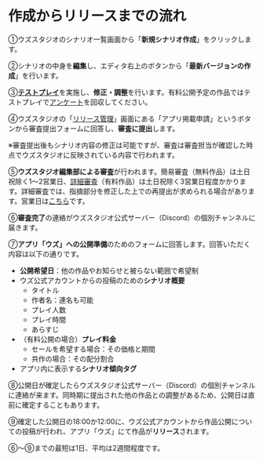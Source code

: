# 作成からリリースまでの流れ

①ウズスタジオのシナリオ一覧画面から「**新規シナリオ作成**」をクリックします。

②シナリオの中身を**編集**し、エディタ右上のボタンから「**最新バージョンの作成**」を行います。

③[**テストプレイ**](testplay.md)を実施し、**修正・調整**を行います。有料公開予定の作品ではテストプレイで[アンケート](submit/questionnaire.md)を回収してください。

④ウズスタジオの「[リリース管理](../../../../scenariohome/release.md)」画面にある「アプリ掲載申請」というボタンから審査提出フォームに回答し、**審査に提出**します。

※審査提出後もシナリオ内容の修正は可能ですが、審査は審査担当が確認した時点でウズスタジオに反映されている内容で行われます。

⑤**ウズスタジオ編集部による審査**が行われます。簡易審査（無料作品）は土日祝除く1～2営業日、[詳細審査](submit/check.md)（有料作品）は土日祝除く3営業日程度かかります。詳細審査では、指摘部分を修正した上での再提出が求められる場合があります。営業日は[こちら](../working-day.md)です。

⑥**審査完了**の連絡がウズスタジオ公式サーバー（Discord）の個別チャンネルに届きます。

⑦**アプリ「ウズ」への公開準備**のためのフォームに回答します。回答いただく内容は以下の通りです。

* **公開希望日**：他の作品やお知らせと被らない範囲で希望制
* ウズ公式アカウントからの投稿のための**シナリオ概要**
  * タイトル
  * 作者名：連名も可能
  * プレイ人数
  * プレイ時間
  * あらすじ
* （有料公開の場合）**プレイ料金**
  * セールを希望する場合：その価格と期間
  * 共作の場合：その配分割合
* アプリ内に表示する**シナリオ傾向タグ**

⑧公開日が確定したらウズスタジオ公式サーバー（Discord）の個別チャンネルに連絡が来ます。同時期に提出された他の作品との調整があるため、公開日は直前に確定することもあります。

⑨確定した公開日の18:00か12:00に、ウズ公式アカウントから作品公開についての投稿が行われ、アプリ「ウズ」にて作品が**リリース**されます。

⑥～⑨までの最短は1日、平均は2週間程度です。
